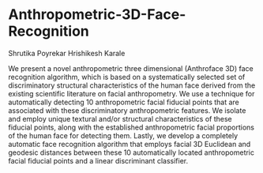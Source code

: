 Anthropometric-3D-Face-Recognition
==================================
  Shrutika Poyrekar
  Hrishikesh Karale

We present a novel anthropometric three dimensional (Anthroface 3D) face recognition algorithm, which is based on a systematically selected set of discriminatory structural characteristics of the human face derived from the existing scientific literature on facial anthropometry. We use a technique for automatically detecting 10 anthropometric facial fiducial points that are associated with these discriminatory anthropometric features. We isolate and employ unique textural and/or structural characteristics of these fiducial points, along with the established anthropometric facial proportions of the human face for detecting them. Lastly, we develop a completely automatic face recognition algorithm that employs facial 3D Euclidean and geodesic distances between these 10 automatically located anthropometric facial fiducial points and a linear discriminant classifier.
